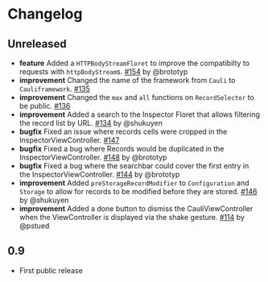 # Changelog
## Unreleased
* **feature** Added a `HTTPBodyStreamFloret` to improve the compatibilty to requests with `httpBodyStream`s. [#154](https://github.com/cauliframework/cauli/pull/154) by @brototyp
* **improvement** Changed the name of the framework from `Cauli` to `Cauliframework`. [#135](https://github.com/cauliframework/cauli/issues/135)
* **improvement** Changed the `max` and `all` functions on `RecordSelector` to be public. [#136](https://github.com/cauliframework/cauli/issues/136)
* **improvement** Added a search to the Inspector Floret that allows filtering the record list by URL. [#134](https://github.com/cauliframework/cauli/pull/134) by @shukuyen
* **bugfix** Fixed an issue where records cells were cropped in the InspectorViewController. [#147](https://github.com/cauliframework/cauli/issues/147)
* **bugfix** Fixed a bug where Records would be duplicated in the InspectorViewController. [#148](https://github.com/cauliframework/cauli/issues/148) by @brototyp
* **bugfix** Fixed a bug where the searchbar could cover the first entry in the InspectorViewController. [#144](https://github.com/cauliframework/cauli/issues/144) by @brototyp
* **improvement** Added `preStorageRecordModifier` to `Configuration` and `Storage` to allow for records to be modified before they are stored. [#146](https://github.com/cauliframework/cauli/pull/146) by @shukuyen
* **improvement** Added a done button to dismiss the CauliViewController when the ViewController is displayed via the shake gesture. [#114](https://github.com/cauliframework/cauli/issues/114) by @pstued

## 0.9
* First public release
